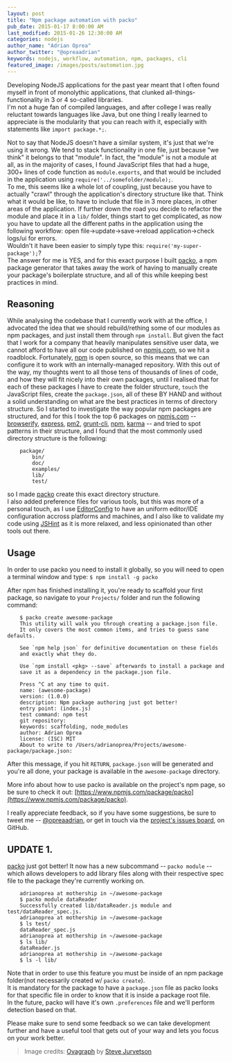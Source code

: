 ```yaml
---
layout: post
title: "Npm package automation with packo"
pub_date: 2015-01-17 8:00:00 AM
last_modified: 2015-01-26 12:30:00 AM
categories: nodejs
author_name: "Adrian Oprea"
author_twitter: "@opreaadrian"
keywords: nodejs, workflow, automation, npm, packages, cli
featured_image: /images/posts/automation.jpg
---
```


Developing NodeJS applications for the past year meant that I often found myself in front of monolythic applications, that clunked all-things-functionality in 3 or 4 so-called libraries.  
I'm not a huge fan of compiled languages, and after college I was really reluctant towards languages like Java, but one thing I really learned to  appreciate is the modularity that you can reach with it, especially with statements like `import package.*;`. 

Not to say that NodeJS doesn't have a similar system, it's just that we're using it wrong. 
We tend to stack functionality in one file, just because "we think" it belongs to that "module". In fact, the "module" is not a module at all, as in the majority of cases, I found JavaScript files that had a huge, 300+ lines of code function as `module.exports`, and that would be included in the application using `require('../somefolder/module);`.  
To me, this seems like a whole lot of coupling, just because you have to actually "crawl" through the application's directory structure like that.
Think what it would be like, to have to include that file in 3 more places, in other areas of the application. 
If further down the road you decide to refactor the module and place it in a `lib/` folder, things start to get complicated, as now you have to update all the different paths in the application using the following workflow: open file->update->save->reload application->check logs/ui for errors.  
Wouldn't it have been easier to simply type this: `require('my-super-package');`?  
The answer for me is YES, and for this exact purpose I built [packo](https://www.npmjs.com/package/packo), a npm package generator that takes away the work of having to manually create your package's boilerplate structure, and all of this while keeping best practices in mind. 

## Reasoning

While analysing the codebase that I currently work with at the office, I advocated the idea that we should rebuild/rething some of our modules as npm packages, and just install them through `npm install`.
But given the fact that I work for a company that heavily manipulates sensitive user data, we cannot afford to have all our code published on [npmjs.com](http://npmjs.com), so we hit a roadblock. Fortunately, [npm](https://github.com/npm/npm) is open source, so this means that we can configure it to work with an internally-managed repository.
With this out of the way, my thoughts went to all those tens of thousands of lines of code, and how they will fit nicely into their own packages, until I realised that for each of these packages I have to create the folder structure,
`touch` the JavaScript files, create the `package.json`, all of these BY HAND and without a solid understanding on what are the best practices in terms of directory structure. So I started to investigate the way popular npm packages are structured, and for this I took the top 6 packages on [npmjs.com](http://npmjs.com) -- [browserify](https://www.npmjs.com/packages/browserify), [express](https://www.npmjs.com/packages/express), [pm2](https://www.npmjs.com/packages/pm2), [grunt-cli](https://www.npmjs.com/packages/grunt-cli), [npm](https://www.npmjs.com/packages/npm), [karma](https://www.npmjs.com/packages/karma) -- and tried to spot patterns in their structure, and I found that the most commonly used directory structure is the following:

```
    package/
        bin/
        doc/
        examples/
        lib/
        test/
```

so I made [packo](https://www.npmjs.com/package/packo) create this exact directory structure.  
I also added preference files for various tools, but this was more of a personal touch, as I use [EditorConfig](http://editorconfig.org/) to have an uniform editor/IDE configuration accross platforms and machines, and I also like to validate my code using [JSHint](http://jshint.com/) as it is more relaxed, and less opinionated than other tools out there.

## Usage

In order to use packo you need to install it globally, so you will need to open a terminal window and type: `$ npm install -g packo`

After npm has finished installing it, you're ready to scaffold your first package, so navigate to your `Projects/` folder and run the following command:

```text
    $ packo create awesome-package
    This utility will walk you through creating a package.json file.
    It only covers the most common items, and tries to guess sane defaults.

    See `npm help json` for definitive documentation on these fields
    and exactly what they do.

    Use `npm install <pkg> --save` afterwards to install a package and
    save it as a dependency in the package.json file.

    Press ^C at any time to quit.
    name: (awesome-package)
    version: (1.0.0)
    description: Npm package authoring just got better!
    entry point: (index.js)
    test command: npm test
    git repository:
    keywords: scaffolding, node_modules
    author: Adrian Oprea
    license: (ISC) MIT
    About to write to /Users/adrianoprea/Projects/awesome-package/package.json:
```

After this message, if you hit `RETURN`, `package.json` will be generated and you're all done, your package is available in the `awesome-package` directory.

More info about how to use packo is available on the project's npm page, so be sure to check it out: [https://www.npmjs.com/package/packo](https://www.npmjs.com/package/packo).

I really appreciate feedback, so if you have some suggestions, be sure to tweet me -- [@opreaadrian](https://twitter.com/opreaadrian), or get in touch via the [project's issues board](https://github.com/opreaadrian/packo/issues), on GitHub.

## UPDATE 1.

[packo](https://www.npmjs.com/package/packo) just got better! It now has a new subcommand -- `packo module` -- which allows developers to add library files along with their respective spec file to the package they're currently working on.

```text
    adrianoprea at mothership in ~/awesome-package
    $ packo module dataReader
    Successfully created lib/dataReader.js module and test/dataReader_spec.js.
    adrianoprea at mothership in ~/awesome-package
    $ ls test/
    dataReader_spec.js
    adrianoprea at mothership in ~/awesome-package
    $ ls lib/
    dataReader.js
    adrianoprea at mothership in ~/awesome-package
    $ ls -l lib/
```

Note that in order to use this feature you must be inside of an npm package folder(not necessarily created w/ `packo create`).  
It is mandatory for the package to have a `package.json` file as packo looks for that specific file in order to know that it is inside a package root file.  
In the future, packo will have it's own `.preferences` file and we'll perform detection based on that.  

Please make sure to send some feedback so we can take development further and have a useful tool that gets out of your way and lets you focus on your work better.

> Image credits: [Ovagraph](https://flic.kr/p/PFDgo) by [Steve Jurvetson](https://www.flickr.com/photos/jurvetson/)
